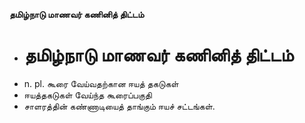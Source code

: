**தமிழ்நாடு மாணவர் கணினித் திட்டம்**
- # தமிழ்நாடு மாணவர் கணினித் திட்டம்
- n. pl. கூரை வேய்வதற்கான ஈயத் தகடுகள்
- ஈயத்தகடுகள் வேய்ந்த கூரைப்பகுதி
- சாளரத்தின் கண்ணாடியைத் தாங்கும் ஈயச் சட்டங்கள்.

